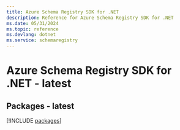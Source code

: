 ```yaml
---
title: Azure Schema Registry SDK for .NET
description: Reference for Azure Schema Registry SDK for .NET
ms.date: 05/31/2024
ms.topic: reference
ms.devlang: dotnet
ms.service: schemaregistry
---
```

# Azure Schema Registry SDK for .NET - latest
## Packages - latest
[!INCLUDE [packages](schema-registry-index.md)]
